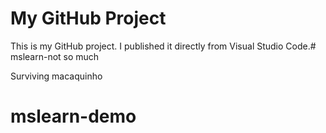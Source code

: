 # My GitHub Project

This is my GitHub project. I published it directly from Visual Studio Code.# mslearn-not so much

Surviving macaquinho
# mslearn-demo
